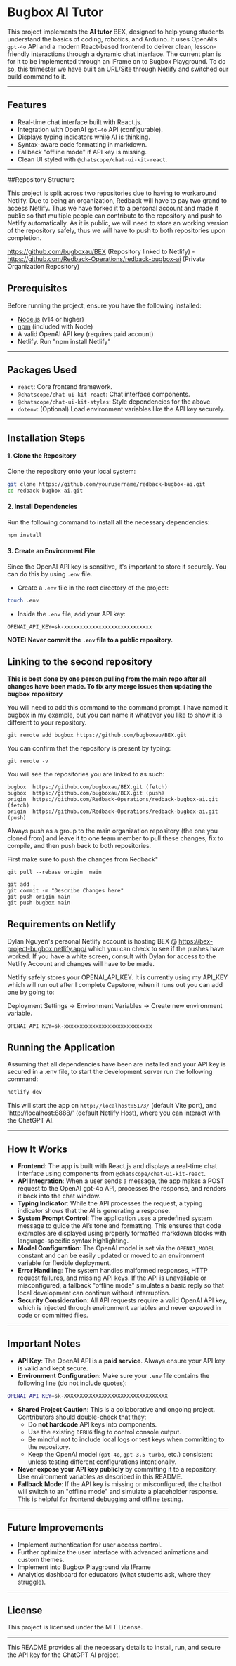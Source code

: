 

# Bugbox AI Tutor

This project implements the **AI tutor** BEX, designed to help young students understand the basics of coding, robotics, and Arduino. It uses OpenAI’s `gpt-4o` API and a modern React-based frontend to deliver clean, lesson-friendly interactions through a dynamic chat interface. The current plan is for it to be implemented through an IFrame on to Bugbox Playground. To do so, this trimester we have built an URL/Site through Netlify and switched our build command to it.  

---

## Features

- Real-time chat interface built with React.js.
- Integration with OpenAI `gpt-4o` API (configurable).
- Displays typing indicators while AI is thinking.
- Syntax-aware code formatting in markdown.
- Fallback "offline mode" if API key is missing.
- Clean UI styled with `@chatscope/chat-ui-kit-react`.

---

##Repository Structure

This project is split across two repositories due to having to workaround Netlify. Due to being an organization, Redback will have to pay two grand to access Netlify. Thus we have forked it to a personal account and made it public so that multiple people can contribute to the repository and push to Netlify automatically. As it is public, we will need to store an working version of the repository safely, thus we will have to push to both repositories upon completion. 

https://github.com/bugboxau/BEX (Repository linked to Netlify)
-https://github.com/Redback-Operations/redback-bugbox-ai (Private Organization Repository)

## Prerequisites

Before running the project, ensure you have the following installed:
- [Node.js](https://nodejs.org/) (v14 or higher)
- [npm](https://www.npmjs.com/) (included with Node)
- A valid OpenAI API key (requires paid account)
- Netlify. Run "npm install Netlify"

---

## Packages Used

- `react`: Core frontend framework.
- `@chatscope/chat-ui-kit-react`: Chat interface components.
- `@chatscope/chat-ui-kit-styles`: Style dependencies for the above.
- `dotenv`: (Optional) Load environment variables like the API key securely.

---

## Installation Steps

#### 1. Clone the Repository

Clone the repository onto your local system:

```bash
git clone https://github.com/yourusername/redback-bugbox-ai.git
cd redback-bugbox-ai.git
```

#### 2. Install Dependencies

Run the following command to install all the necessary dependencies:

```bash
npm install
```
#### 3. Create an Environment File

Since the OpenAI API key is sensitive, it's important to store it securely. You can do this by using `.env` file.

- Create a `.env` file in the root directory of the project:

```bash
touch .env
```

- Inside the `.env` file, add your API key:

```
OPENAI_API_KEY=sk-xxxxxxxxxxxxxxxxxxxxxxxxxxxx
```

**NOTE: Never commit the `.env` file to a public repository.**

## Linking to the second repository

**This is best done by one person pulling from the main repo after all changes have been made. To fix any merge issues then updating the bugbox repository**

You will need to add this command to the command prompt. I have named it bugbox in my example, but you can name it whatever you like to show it is different to your repository. 

```
git remote add bugbox https://github.com/bugboxau/BEX.git
```

You can confirm that the repository is present by typing: 

```
git remote -v
```

You will see the repositories you are linked to as such: 

```
bugbox  https://github.com/bugboxau/BEX.git (fetch)
bugbox  https://github.com/bugboxau/BEX.git (push)
origin  https://github.com/Redback-Operations/redback-bugbox-ai.git (fetch)
origin  https://github.com/Redback-Operations/redback-bugbox-ai.git (push)
```

Always push as a group to the main organization repository (the one you cloned from) and leave it to one team member to pull these changes, fix to compile, and then push back to both repositories. 

First make sure to push the changes from Redback" 

```
git pull --rebase origin  main
```

```
git add .
git commit -m "Describe Changes here"
git push origin main
git push bugbox main
```

## Requirements on Netlify

Dylan Nguyen's personal Netlify account is hosting BEX @ https://bex-project-bugbox.netlify.app/ which you can check to see if the pushes have worked. If you have a white screen, consult with Dylan for access to the Netlify Account and changes will have to be made. 

Netlify safely stores your OPENAI_API_KEY. It is currently using my API_KEY which will run out after I complete Capstone, when it runs out you can add one by going to:

Deployment Settings -> Environment Variables -> Create new environment variable. 

```
OPENAI_API_KEY=sk-xxxxxxxxxxxxxxxxxxxxxxxxxxxx
```

## Running the Application

Assuming that all dependencies have been are installed and your API key is secured in a .env file, to start the development server run the following command:

```bash
netlify dev 
```

This will start the app on `http://localhost:5173/` (default Vite port), and 'http://localhost:8888/' (default Netlify Host), where you can interact with the ChatGPT AI.

---

## How It Works

- **Frontend**: The app is built with React.js and displays a real-time chat interface using components from `@chatscope/chat-ui-kit-react`.
- **API Integration**: When a user sends a message, the app makes a POST request to the OpenAI gpt-4o API, processes the response, and renders it back into the chat window.
- **Typing Indicator**: While the API processes the request, a typing indicator shows that the AI is generating a response.
- **System Prompt Control**: The application uses a predefined system message to guide the AI’s tone and formatting. This ensures that code examples are displayed using properly formatted markdown blocks with language-specific syntax highlighting.
- **Model Configuration**: The OpenAI model is set via the `OPENAI_MODEL` constant and can be easily updated or moved to an environment variable for flexible deployment.
- **Error Handling**: The system handles malformed responses, HTTP request failures, and missing API keys. If the API is unavailable or misconfigured, a fallback "offline mode" simulates a basic reply so that local development can continue without interruption.
- **Security Consideration**: All API requests require a valid OpenAI API key, which is injected through environment variables and never exposed in code or committed files.

---

## Important Notes

- **API Key**: The OpenAI API is a **paid service**. Always ensure your API key is valid and kept secure. 
- **Environment Configuration**: Make sure your `.env` file contains the following line (do not include quotes):

```bash
OPENAI_API_KEY=sk-XXXXXXXXXXXXXXXXXXXXXXXXXXXXXXXXX
```

- **Shared Project Caution**: This is a collaborative and ongoing project. Contributors should double-check that they:
    - Do **not hardcode** API keys into components.
    - Use the existing `DEBUG` flag to control console output.
    - Be mindful not to include local logs or test keys when committing to the repository.
    - Keep the OpenAI model (`gpt-4o`, `gpt-3.5-turbo`, etc.) consistent unless testing different configurations intentionally.
- **Never expose your API key publicly** by committing it to a repository. Use environment variables as described in this README.
- **Fallback Mode**: If the API key is missing or misconfigured, the chatbot will switch to an "offline mode" and simulate a placeholder response. This is helpful for frontend debugging and offline testing.

---

## Future Improvements

- Implement authentication for user access control.
- Further optimize the user interface with advanced animations and custom themes.
- Implement into Bugbox Playground via IFrame
- Analytics dashboard for educators (what students ask, where they struggle).

---

## License

This project is licensed under the MIT License.

---

This README provides all the necessary details to install, run, and secure the API key for the ChatGPT AI project.
